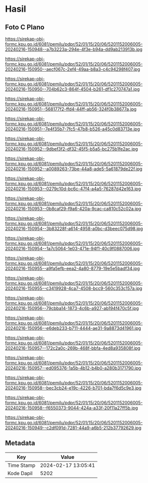 # Hasil

## Foto C Plano

https://sirekap-obj-formc.kpu.go.id/6081/pemilu/pdpr/52/01/15/20/06/5201152006005-20240216-150948--a7b3223a-294e-4f3e-b94a-dd9ab213913b.jpg

https://sirekap-obj-formc.kpu.go.id/6081/pemilu/pdpr/52/01/15/20/06/5201152006005-20240216-150950--aecf067c-2ef4-49aa-b8a3-c4c94298f407.jpg

https://sirekap-obj-formc.kpu.go.id/6081/pemilu/pdpr/52/01/15/20/06/5201152006005-20240216-150950--704b62c3-864f-4504-b261-df1c270747a1.jpg

https://sirekap-obj-formc.kpu.go.id/6081/pemilu/pdpr/52/01/15/20/06/5201152006005-20240216-150951--568177f2-ffd4-44ff-ab56-324f0b38677a.jpg

https://sirekap-obj-formc.kpu.go.id/6081/pemilu/pdpr/52/01/15/20/06/5201152006005-20240216-150951--7e4f35b7-7fc5-47b8-b526-a45c0d83713e.jpg

https://sirekap-obj-formc.kpu.go.id/6081/pemilu/pdpr/52/01/15/20/06/5201152006005-20240216-150952--9dbef3f2-df32-45f5-b5a5-bc275b1fe2ac.jpg

https://sirekap-obj-formc.kpu.go.id/6081/pemilu/pdpr/52/01/15/20/06/5201152006005-20240216-150952--a0089263-73be-44a8-ade5-5a61879de22f.jpg

https://sirekap-obj-formc.kpu.go.id/6081/pemilu/pdpr/52/01/15/20/06/5201152006005-20240216-150953--0279c10d-bc6c-47f4-a4a5-76287d42e163.jpg

https://sirekap-obj-formc.kpu.go.id/6081/pemilu/pdpr/52/01/15/20/06/5201152006005-20240216-150953--0b8caf29-f9a6-420a-9cac-ca810c52c02a.jpg

https://sirekap-obj-formc.kpu.go.id/6081/pemilu/pdpr/52/01/15/20/06/5201152006005-20240216-150954--3b83228f-a614-4958-a0bc-d3beec075d98.jpg

https://sirekap-obj-formc.kpu.go.id/6081/pemilu/pdpr/52/01/15/20/06/5201152006005-20240216-150954--1a7c5064-1e03-471e-94f1-40c9f0887006.jpg

https://sirekap-obj-formc.kpu.go.id/6081/pemilu/pdpr/52/01/15/20/06/5201152006005-20240216-150955--a9fa5efb-eea2-4a80-8779-19e5e5badf34.jpg

https://sirekap-obj-formc.kpu.go.id/6081/pemilu/pdpr/52/01/15/20/06/5201152006005-20240216-150955--c3419928-4ca7-4508-bcc9-560c353c157a.jpg

https://sirekap-obj-formc.kpu.go.id/6081/pemilu/pdpr/52/01/15/20/06/5201152006005-20240216-150956--79cbba14-1873-4c6b-a927-ab194f470c5f.jpg

https://sirekap-obj-formc.kpu.go.id/6081/pemilu/pdpr/52/01/15/20/06/5201152006005-20240216-150956--e6deb233-b711-4444-ae31-9a8873d41961.jpg

https://sirekap-obj-formc.kpu.go.id/6081/pemilu/pdpr/52/01/15/20/06/5201152006005-20240216-150957--172c2a0c-269b-468f-bbfa-4ed8a935808f.jpg

https://sirekap-obj-formc.kpu.go.id/6081/pemilu/pdpr/52/01/15/20/06/5201152006005-20240216-150957--ed095376-1a5b-4b12-b4b0-a280b3171790.jpg

https://sirekap-obj-formc.kpu.go.id/6081/pemilu/pdpr/52/01/15/20/06/5201152006005-20240216-150958--bec3cb24-e19c-4226-b701-bda7f6d5c9e3.jpg

https://sirekap-obj-formc.kpu.go.id/6081/pemilu/pdpr/52/01/15/20/06/5201152006005-20240216-150958--f6550373-9044-424a-a33f-20f11a27ff5b.jpg

https://sirekap-obj-formc.kpu.go.id/6081/pemilu/pdpr/52/01/15/20/06/5201152006005-20240216-150949--c2df091d-7281-44a9-a6b5-212b37792629.jpg


## Metadata

| Key        | Value               |
| ---------- | ------------------- |
| Time Stamp | 2024-02-17 13:05:41 |
| Kode Dapil | 5202                |



